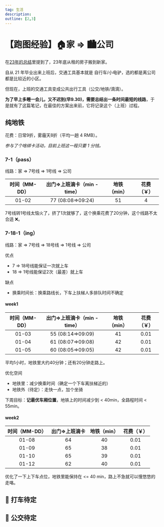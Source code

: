 ```yaml
---
tag: 生活
description:
outline: [2,3]
---
```


# 【跑图经验】🏠家 => 🏙公司

在[23年的总结](https://www.dmsrs.org/offer/experience/2023summary.html)里提到了，23年底从租的房子搬到新家。

自从 21 年毕业出来上班后，交通工具基本就是 自行车/小电驴，选的都是离公司都是比较近的小区。

但现在，上班的交通工具变成公共出行工具（公交/地铁/滴滴）。

**为了早上多睡一会儿，又不迟到(早9.30)，需要总结出一条时间最短的线路**，于是就有了这篇笔记，在最佳的方案出来前，它将记录这个（上班）过程。

## 纯地铁

花费：日常9折，雾霾天8折（平均一趟 4 RMB）。

*参与了个啥绑卡活动，目前上班这一程只要 1 分钱。*

### 7-1（pass）

线路：家 => 7号线 => 1号线 => 公司

| 时间（MM-DD） | 出门=>上班滴卡（min - time） | 地铁（min） | 花费（￥） |
| :-----------: | :--------------------------: | :---------: | :-------: |
|     01-02     |      77 (08:08=>09:24)       |     51      |     4     |

7号线转1号线太恼火了，挤了1次就够了，这个换乘花费了20分钟，这个线路不太合适 ❌。

### 7-18-1（ing）
线路：家 => 7号线 => 18号线 =>  1号线 => 公司

优点
* 7 => 18号线能保证一次就上车
* 18 => 1号线能保证2次（最差）就上车

缺点
* 换乘时间长：换乘路线长，下车上扶梯人多排队时间不确定

#### week1
| 时间（MM-DD） | 出门=>上班滴卡（min - time） | 地铁（min） | 花费（￥） |
| :-----------: | :--------------------------: | :---------: | :-------: |
|     01-03     |      55 (08:14=>09:09)       |     41      |   0.01    |
|     01-04     |      61 (08:07=>09:08)       |     42      |   0.01    |
|     01-05     |      60 (08:05=>09:05)       |     42      |   0.01    |

平均1小时，地铁里大约40分钟；还有20分钟走路上。

优化空间
* 地铁里：减少换乘时间（确定一个下车离扶梯近的）
* 地铁外（待定）：走快一点，加个坐骑

下周目标：**记最优车厢位置**，地铁上的时间减少到 < 40min，全路程时间 < 55min。

#### week2
| 时间（MM-DD） | 出门=>上班滴卡 | 地铁（min） | 花费（￥） |
| :-----------: | :------------: | :---------: | :-------: |
|     01-08     |       64       |     40      |   0.01    |
|     01-09     |       65       |     38      |   0.01    |
|     01-10     |       65       |     39      |   0.01    |
|     01-12     |       62       |     40      |   0.01    |

优化了一下上下车点位，地铁里能保持在 <= 40 min，路上不急就可以慢悠悠的走咯。

## 🚧 打车待定

## 🚧 公交待定

